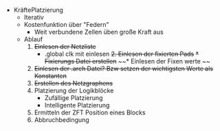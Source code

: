 * KräftePlatzierung
    * Iterativ
    * Kostenfunktion über "Federn"
        * Weit verbundene Zellen üben große Kraft aus
    * Ablauf
        1. ~~Einlesen der Netzliste~~
            * .global clk mit einlesen
        ~~2. Einlesen der fixierten Pads~~
            ~~* Fixierungs Datei erstellen~~
            ~~* Einlesen der Fixen werte ~~
        3. ~~Einlesen der .arch Datei? Bzw setzen der wichtigsten Werte als Konstanten~~
        4. ~~Erstellen des Netzgraphens~~
        5. Platzierung der Logikblöcke
            * Zufällige Platzierung
            * Intelligente Platzierung
        6. Ermitteln der ZFT Position eines Blocks
        7. Abbruchbedingung



